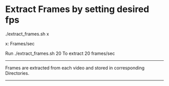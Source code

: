 # Extract Frames by setting desired fps

./extract_frames.sh x

x: Frames/sec

Run
./extract_frames.sh 20
To extract 20 frames/sec


----------
Frames are extracted from each video and stored in corresponding Directories.


----------
